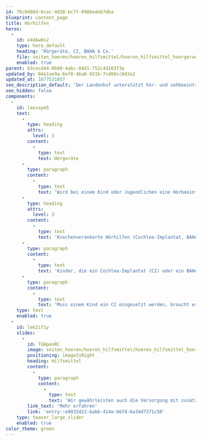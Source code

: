 ```yaml
---
id: 76c0488d-6cec-4d38-bc7f-0980adeb7dba
blueprint: content_page
title: Hörhilfen
heros:
  -
    id: e4dAw0s2
    type: hero_default
    heading: 'Hörgeräte, CI, BAHA & Co.'
    file: seiten_hoeren/hoeren_hilfsmittel/hoeren_hilfsmittel_hoergeraet_2022-02.jpg
    enabled: true
parent: 63cecd44-0b80-4abc-84d1-752c4d163f3e
updated_by: 04e1ae9a-6ef8-4ba0-931b-7cd69cc0d3a2
updated_at: 1677531057
seo_description_default: 'Der Landenhof unterstützt hör- und sehbeeinträchtigte Kinder & Jugendliche in ihrem selbstbestimmten Leben durch Förderung ihrer Fähigkeiten & Entwicklung'
seo_hidden: false
components:
  -
    id: leesoym5
    text:
      -
        type: heading
        attrs:
          level: 3
        content:
          -
            type: text
            text: Hörgeräte
      -
        type: paragraph
        content:
          -
            type: text
            text: 'Wird bei einem Kind oder Jugendlichen eine Hörbeeinträchtigung diagnostiziert, berät unser Pädakustiker Kind und Eltern bei der Wahl der Hörgeräte. Ist die Wahl getroffen, passt er die Geräte an. Bei regelmässigen Terminen kontrolliert er das Hörvermögen, überprüft die Hörgeräte und justiert sie bei Bedarf nach.'
      -
        type: heading
        attrs:
          level: 3
        content:
          -
            type: text
            text: 'Knochenverankerte Hörhilfen (Cochlea-Implantat, BAHA)'
      -
        type: paragraph
        content:
          -
            type: text
            text: 'Kinder, die ein Cochlea-Implantat (CI) oder ein BAHA tragen, lassen sich dieses in der Klinik einstellen. Kleinere Reparaturen können wir aber übernehmen.'
      -
        type: paragraph
        content:
          -
            type: text
            text: 'Muss einem Kind ein CI eingesetzt werden, braucht es nachher eine Sprachtherapie. Wir organisieren diese für die Eltern. '
    type: text
    enabled: true
  -
    id: lek2if1y
    slides:
      -
        id: TUApeoRC
        image: seiten_hoeren/hoeren_hilfsmittel/hoeren_hilfsmittel_hoergeraet_2022-01.jpg
        positioning: imageIsRight
        heading: Hilfsmittel
        content:
          -
            type: paragraph
            content:
              -
                type: text
                text: 'Wir gewährleisten auch die Versorgung mit zusätzlichen Hilfsmitteln wie etwa FM-Anlagen.'
        link_text: 'Mehr erfahren'
        link: 'entry::e8032d22-babb-414e-b67d-6a34d7371c50'
    type: teaser_large_slider
    enabled: true
color_theme: green
---
```

